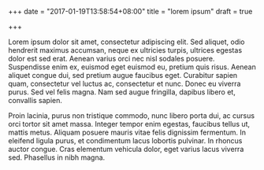 +++
date = "2017-01-19T13:58:54+08:00"
title = "lorem ipsum"
draft = true

+++

Lorem ipsum dolor sit amet, consectetur adipiscing elit. Sed aliquet, odio hendrerit maximus accumsan, neque ex ultricies turpis, ultrices egestas dolor est sed erat. Aenean varius orci nec nisl sodales posuere. Suspendisse enim ex, euismod eget euismod eu, pretium quis risus. Aenean aliquet congue dui, sed pretium augue faucibus eget. Curabitur sapien quam, consectetur vel luctus ac, consectetur et nunc. Donec eu viverra purus. Sed vel felis magna. Nam sed augue fringilla, dapibus libero et, convallis sapien.

Proin lacinia, purus non tristique commodo, nunc libero porta dui, ac cursus orci tortor sit amet massa. Integer tempor enim egestas, faucibus tellus ut, mattis metus. Aliquam posuere mauris vitae felis dignissim fermentum. In eleifend ligula purus, et condimentum lacus lobortis pulvinar. In rhoncus auctor congue. Cras elementum vehicula dolor, eget varius lacus viverra sed. Phasellus in nibh magna.

